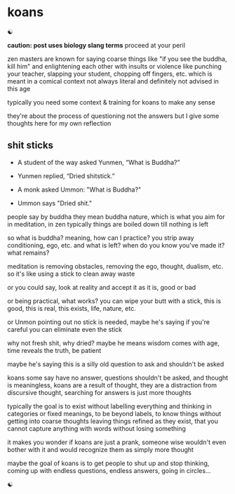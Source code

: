 # koans

☯

**caution: post uses biology slang terms** proceed at your peril

zen masters are known for saying coarse things like "if you see the buddha, kill him" and enlightening each other with insults or violence like punching your teacher, slapping your student, chopping off fingers, etc. which is meant in a comical context not always literal and definitely not advised in this age 

typically you need some context & training for koans to make any sense

they're about the process of questioning not the answers but I give some thoughts here for my own reflection

## shit sticks 

* A student of the way asked Yunmen, “What is Buddha?”
* Yunmen replied, “Dried shitstick.”

* A monk asked Ummon: "What is Buddha?"
* Ummon says "Dried shit."

people say by buddha they mean buddha nature, which is what you aim for in meditation, in zen typically things are boiled down till nothing is left

so what is buddha? meaning, how can I practice?  you strip away conditioning, ego, etc. and what is left?  when do you know you've made it? what remains?

meditation is removing obstacles, removing the ego, thought, dualism, etc. so it's like using a stick to clean away waste

or you could say, look at reality and accept it as it is, good or bad

or being practical, what works?  you can wipe your butt with a stick, this is good, this is real, this exists, life, nature, etc.

or Unmon pointing out no stick is needed, maybe he's saying if you're careful you can eliminate even the stick

why not fresh shit, why dried?  maybe he means wisdom comes with age, time reveals the truth, be patient

maybe he's saying this is a silly old question to ask and shouldn't be asked

koans some say have no answer, questions shouldn't be asked, and thought is meaningless, koans are a result of thought, they are a distraction from discursive thought, searching for answers is just more thoughts

typically the goal is to exist without labelling everything and thinking in categories or fixed meanings, to be beyond labels, to know things without getting into coarse thoughts leaving things refined as they exist, that you cannot capture anything with words without losing something

it makes you wonder if koans are just a prank, someone wise wouldn't even bother with it and would recognize them as simply more thought

maybe the goal of koans is to get people to shut up and stop thinking, coming up with endless questions, endless answers, going in circles...

☯



